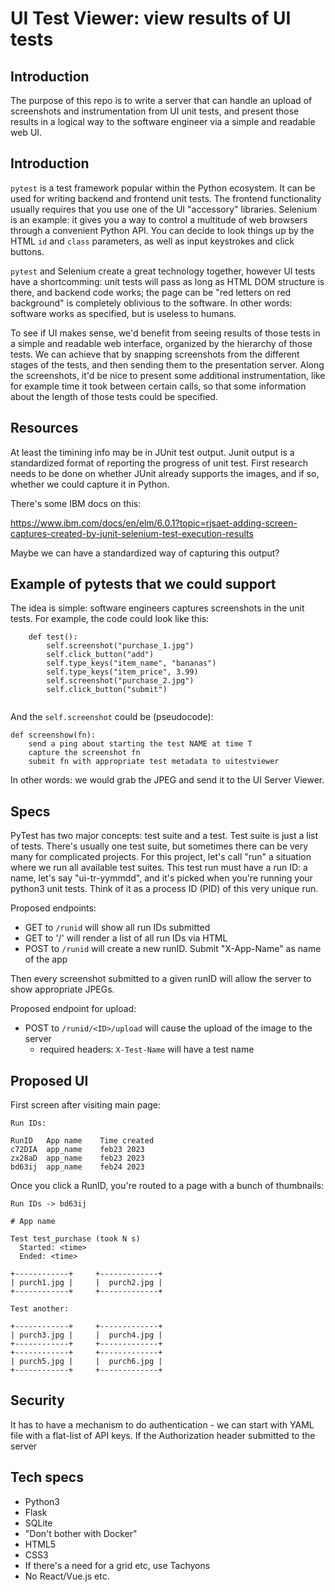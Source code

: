 # UI Test Viewer: view results of UI tests


## Introduction

The purpose of this repo is to write a server that can handle an upload of screenshots
and instrumentation from UI unit tests, and present those results in a logical way to the software
engineer via a simple and readable web UI.


## Introduction

`pytest` is a test framework popular within the Python ecosystem.
It can be used for writing backend and frontend unit tests.
The frontend functionality usually requires that you use one of the UI "accessory" libraries.
Selenium is an example: it gives you a way to control a multitude of web browsers through
a convenient Python API.
You can decide to look things up by the HTML `id` and `class` parameters, as well as input 
keystrokes and click buttons.

`pytest` and Selenium create a great technology together, however UI tests have a shortcomming:
unit tests will pass as long as HTML DOM structure is there, and backend code works; the
page can be "red letters on red background" is completely oblivious to the software.
In other words: software works as specified, but is useless to humans.

To see if UI makes sense, we'd benefit from seeing results of those tests in a simple and readable
web interface, organized by the hierarchy of those tests.
We can achieve that by snapping screenshots from the different stages of the tests, and then sending
them to the presentation server.
Along the screenshots, it'd be nice to present some additional instrumentation, like for example time
it took between certain calls, so that some information about the length of those tests could be specified.

## Resources

At least the timining info may be in JUnit test output.
Junit output is a standardized format of reporting the progress of unit test.
First research needs to be done on whether JUnit already supports the images, and if so, whether we could capture it in Python.

There's some IBM docs on this:

https://www.ibm.com/docs/en/elm/6.0.1?topic=rjsaet-adding-screen-captures-created-by-junit-selenium-test-execution-results

Maybe we can have a standardized way of capturing this output?

## Example of pytests that we could support

The idea is simple: software engineers captures screenshots in the unit tests. For example, the code
could look like this:

```
    def test():
        self.screenshot("purchase_1.jpg")
        self.click_button("add")
        self.type_keys("item_name", "bananas")
        self.type_keys("item_price", 3.99)
        self.screenshot("purchase_2.jpg")
        self.click_button("submit")
       
```

And the `self.screenshot` could be (pseudocode):

```
def screenshow(fn):
    send a ping about starting the test NAME at time T
    capture the screenshot fn
    submit fn with appropriate test metadata to uitestviewer
```

In other words: we would grab the JPEG and send it to the UI Server Viewer.

## Specs

PyTest has two major concepts: test suite and a test.
Test suite is just a list of tests.
There's usually one test suite, but sometimes there can be very many for complicated projects.
For this project, let's call "run" a situation where we run all available test suites.
This test run must have a run ID: a name, let's say "ui-tr-yymmdd", and it's picked when you're running your python3 unit tests.
Think of it as a process ID (PID) of this very unique run.

Proposed endpoints:
- GET to `/runid` will show all run IDs submitted
- GET to '/' will render a list of all run IDs via HTML
- POST to `/runid` will create a new runID. Submit "X-App-Name" as name of the app

Then every screenshot submitted to a given runID will allow the server to show appropriate JPEGs.

Proposed endpoint for upload:
- POST to `/runid/<ID>/upload` will cause the upload of the image to the server
  - required headers: `X-Test-Name` will have a test name

## Proposed UI

First screen after visiting main page:

```
Run IDs:

RunID   App name    Time created
c72DIA  app_name    feb23 2023
zx28aD  app_name    feb23 2023
bd63ij  app_name    feb24 2023
```

Once you click a RunID, you're routed to a page with a bunch of thumbnails:

```
Run IDs -> bd63ij

# App name

Test test_purchase (took N s)
  Started: <time>
  Ended: <time>

+------------+     +-------------+
| purch1.jpg |     |  purch2.jpg |
+------------+     +-------------+

Test another:

+------------+     +-------------+
| purch3.jpg |     |  purch4.jpg |
+------------+     +-------------+
+------------+     +-------------+
| purch5.jpg |     |  purch6.jpg |
+------------+     +-------------+

```

## Security

It has to have a mechanism to do authentication - we can start with YAML file with a flat-list of API keys.
If the Authorization header submitted to the server

## Tech specs

- Python3
- Flask
- SQLite
- "Don't bother with Docker"
- HTML5
- CSS3
- If there's a need for a grid etc, use Tachyons
- No React/Vue.js etc.
